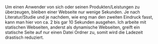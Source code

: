 
Um einen Anwender von sich oder seinen Produkten/Leistungen zu überzeugen, bleiben
einer Webseite nur wenige Sekunden. Je nach Literatur/Studie und je nachdem, wie
eng man den zweiten Eindruck fasst, kann man hier von ca. 2 bis gar 10 Sekunden
ausgehen. Ich arbeite mit statischen Webseiten, anderst als dynamische Webseiten,
greift ein statische Seite auf nur einen Datei Ordner zu,
somit wird die Ladezeit drastisch reduziert.
